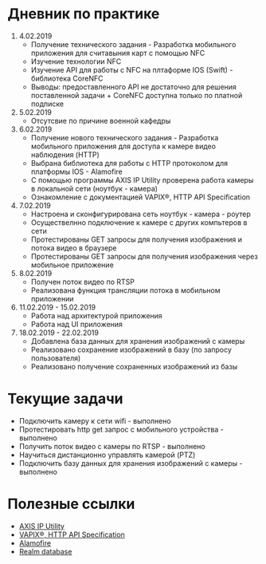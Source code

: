 # Дневник по практике
1. 4.02.2019
    * Получение технического задания - Разработка мобильного приложения для считавыния карт с помощью  NFC
    * Изучение технологии NFC
    * Изучение API для работы с NFC на плтаформе IOS (Swift) - библиотека CoreNFC
    * Выводы: предоставленного API не достаточно для решения поставленной задачи + CoreNFC доступна только по платной подписке
2. 5.02.2019
    * Отсутсвие по причине военной кафедры
3. 6.02.2019
    * Получение нового технического задания - Разработка мобильного приложения для доступа к камере видео наблюдения (HTTP)
    * Выбрана библиотека для работы с HTTP протоколом для платформы IOS - Alamofire
    * С помощью программы AXIS IP Utility проверена работа камеры в локальной сети (ноутбук - камера)
    * Ознакомление с документацией VAPIX®, HTTP API Specification
4. 7.02.2019
    * Настроена и сконфигурирована сеть ноутбук - камера - роутер
    * Осуществелнно подключение к камере с других компьтеров в сети
    * Протестированы GET запросы для получения изображения и потока видео в браузере
    * Протестированы GET запросы для получения изображения через мобильное приложение
5. 8.02.2019
    * Получен поток видео по RTSP
    * Реализована функция трансляции потока в мобильном приложении
6. 11.02.2019 - 15.02.2019
    * Работа над архитектурой приложения
    * Работа над UI приложения
7. 18.02.2019 - 22.02.2019
    * Добавлена база данных для хранения изображений с камеры
    * Реализовано сохранение изображений в базу (по запросу пользователя)
    * Реализовано получение сохраненных изображений из базы
# Текущие задачи
* Подключить камеру к сети wifi - выполнено
* Протестировать http get запрос с мобильного устройства - выполнено
* Получить поток видео с камеры по RTSP - выполнено
* Научиться дистанционно управлять камерой (PTZ)
* Подключить базу данных для хранения изображений с камеры - выполнено
# Полезные ссылки
* [AXIS IP Utility](https://www.axis.com/ru-ru/support/downloads/axis-ip-utility)
* [VAPIX®, HTTP API Specification](https://confluence.diamond.ac.uk/pages/viewpage.action?pageId=25138771)
* [Alamofire](https://github.com/Alamofire/Alamofire)
* [Realm database](https://realm.io/docs/swift/latest/)
